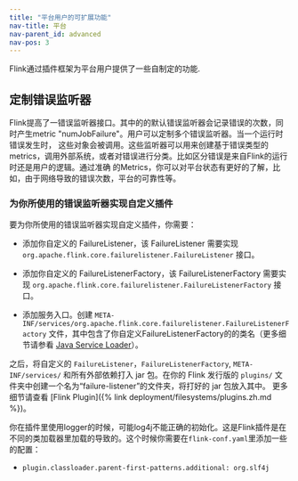 ```yaml
---
title: "平台用户的可扩展功能"
nav-title: 平台
nav-parent_id: advanced
nav-pos: 3
---
```

<!--
Licensed to the Apache Software Foundation (ASF) under one
or more contributor license agreements.  See the NOTICE file
distributed with this work for additional information
regarding copyright ownership.  The ASF licenses this file
to you under the Apache License, Version 2.0 (the
"License"); you may not use this file except in compliance
with the License.  You may obtain a copy of the License at

  http://www.apache.org/licenses/LICENSE-2.0

Unless required by applicable law or agreed to in writing,
software distributed under the License is distributed on an
"AS IS" BASIS, WITHOUT WARRANTIES OR CONDITIONS OF ANY
KIND, either express or implied.  See the License for the
specific language governing permissions and limitations
under the License.
-->

Flink通过插件框架为平台用户提供了一些自制定的功能.

## 定制错误监听器
Flink提高了一错误监听器接口。其中的的默认错误监听器会记录错误的次数，同时产生metric "numJobFailure"。用户可以定制多个错误监听器。当一个运行时错误发生时，
这些对象会被调用。这些监听器可以用来创建基于错误类型的metrics，调用外部系统，或者对错误进行分类。比如区分错误是来自Flink的运行时还是用户的逻辑。通过准确
的Metrics，你可以对平台状态有更好的了解，比如，由于网络导致的错误次数，平台的可靠性等。


### 为你所使用的错误监听器实现自定义插件

要为你所使用的错误监听器实现自定义插件，你需要：

  - 添加你自定义的 FailureListener，该 FailureListener 需要实现  `org.apache.flink.core.failurelistener.FailureListener` 接口。
  
  - 添加你自定义的 FailureListenerFactory，该 FailureListenerFactory 需要实现  `org.apache.flink.core.failurelistener.FailureListenerFactory` 接口。

  - 添加服务入口。创建 `META-INF/services/org.apache.flink.core.failurelistener.FailureListenerFactory` 文件，其中包含了你自定义FailureListenerFactory的的类名（更多细节请参看 [Java Service Loader](https://docs.oracle.com/javase/8/docs/api/java/util/ServiceLoader.html)）。

之后，将自定义的 `FailureListener`，`FailureListenerFactory`, `META-INF/services/` 和所有外部依赖打入 jar 包。在你的 Flink 发行版的 `plugins/` 文件夹中创建一个名为“failure-listener”的文件夹，将打好的 jar 包放入其中。
更多细节请查看 [Flink Plugin]({% link deployment/filesystems/plugins.zh.md %})。

你在插件里使用logger的时候，可能log4j不能正确的初始化。这是Flink插件是在不同的类加载器里加载的导致的。这个时候你需要在`flink-conf.yaml`里添加一些的配置：
- `plugin.classloader.parent-first-patterns.additional: org.slf4j`
